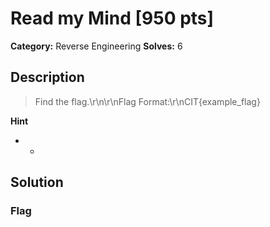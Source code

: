 # Read my Mind [950 pts]

**Category:** Reverse Engineering
**Solves:** 6

## Description
>Find the flag.\r\n\r\nFlag Format:\r\nCIT{example_flag}

**Hint**
* -

## Solution

### Flag

